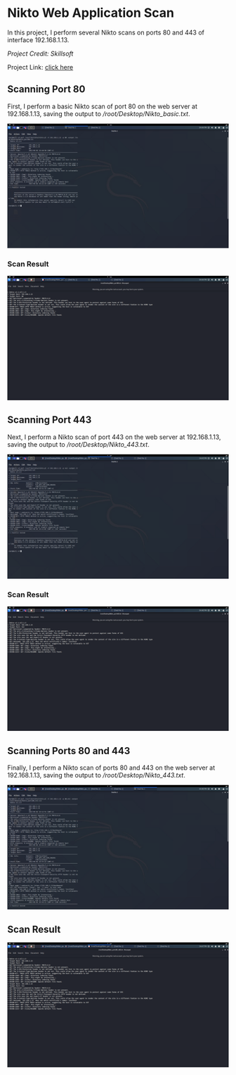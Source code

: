 # Nikto Web Application Scan

In this project, I perform several Nikto scans on ports 80 and 443 of interface 192.168.1.13.

_Project Credit: Skillsoft_

Project Link: [click here](https://share.percipio.com/cd/EBsqLtlgP)

## Scanning Port 80

First, I perform a basic Nikto scan of port 80 on the web server at 192.168.1.13, saving the output to _/root/Desktop/Nikto_basic.txt_.

![alt text](https://github.com/Ayliea/Ayliea-Projects/blob/main/Cybersecurity/Reconnaissance/Active/Nikto-Web-Application-Scan/img/Nikto_Scan_Port_80.png)

### Scan Result

![alt text](https://github.com/Ayliea/Ayliea-Projects/blob/main/Cybersecurity/Reconnaissance/Active/Nikto-Web-Application-Scan/img/Nikto_Scan_Port_80_Results.png)

## Scanning Port 443

Next, I perform a Nikto scan of port 443 on the web server at 192.168.1.13, saving the output to _/root/Desktop/Nikto_443.txt_.

![alt text](https://github.com/Ayliea/Ayliea-Projects/blob/main/Cybersecurity/Reconnaissance/Active/Nikto-Web-Application-Scan/img/Nikto_Scan_Port_443.png)

### Scan Result

![alt text](https://github.com/Ayliea/Ayliea-Projects/blob/main/Cybersecurity/Reconnaissance/Active/Nikto-Web-Application-Scan/img/Nikto_Scan_Port%20_443_Results.png)

## Scanning Ports 80 and 443

Finally, I perform a Nikto scan of ports 80 and 443 on the web server at 192.168.1.13, saving the output to _/root/Desktop/Nikto_443.txt_.

![alt text](https://github.com/Ayliea/Ayliea-Projects/blob/main/Cybersecurity/Reconnaissance/Active/Nikto-Web-Application-Scan/img/Nikto_Scan_Ports_80_443.png)

## Scan Result

![alt text](https://github.com/Ayliea/Ayliea-Projects/blob/main/Cybersecurity/Reconnaissance/Active/Nikto-Web-Application-Scan/img/Nikto_Scan_Ports_80_443_Results.png)
